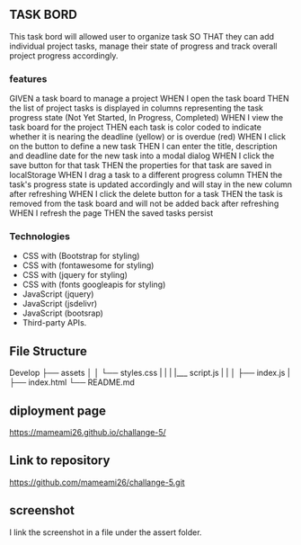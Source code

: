 ## TASK BORD

This task bord will allowed user to organize task
SO THAT they can add individual project tasks, manage their state of progress and track overall project progress accordingly.

### features

GIVEN a task board to manage a project
WHEN I open the task board
THEN the list of project tasks is displayed in columns representing the task progress state (Not Yet Started, In Progress, Completed)
WHEN I view the task board for the project
THEN each task is color coded to indicate whether it is nearing the deadline (yellow) or is overdue (red)
WHEN I click on the button to define a new task
THEN I can enter the title, description and deadline date for the new task into a modal dialog
WHEN I click the save button for that task
THEN the properties for that task are saved in localStorage
WHEN I drag a task to a different progress column
THEN the task's progress state is updated accordingly and will stay in the new column after refreshing
WHEN I click the delete button for a task
THEN the task is removed from the task board and will not be added back after refreshing
WHEN I refresh the page
THEN the saved tasks persist

### Technologies
 
- CSS with (Bootstrap for styling)
- CSS with (fontawesome for styling)
- CSS with (jquery for styling)
- CSS with (fonts googleapis for styling)
- JavaScript (jquery)
- JavaScript (jsdelivr)
- JavaScript (bootsrap)
- Third-party APIs.

## File Structure

Develop
├── assets
│ │ └── styles.css
| |
| |___ script.js
| |
│ ├── index.js
| 
├── index.html
└── README.md

## diployment page

https://mameami26.github.io/challange-5/

## Link to repository

https://github.com/mameami26/challange-5.git

## screenshot

I link the screenshot in a file under the assert folder.

